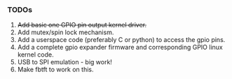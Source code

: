 ### TODOs

1. ~~Add basic one GPIO pin output kernel driver.~~
2. Add mutex/spin lock mechanism.
3. Add a userspace code (preferably C or python) to access the gpio pins.
4. Add a complete gpio expander firmware and corresponding GPIO linux kernel code.
5. USB to SPI emulation - big work! 
6. Make fbtft to work on this.
